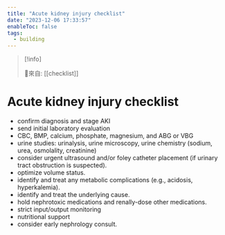 ```yaml
---
title: "Acute kidney injury checklist"
date: "2023-12-06 17:33:57"
enableToc: false
tags:
  - building
---
```


> [!info]
>
> 🌱來自: [[checklist]]

# Acute kidney injury checklist

- confirm diagnosis and stage AKI
- send initial laboratory evaluation
- CBC, BMP, calcium, phosphate, magnesium, and ABG or VBG
- urine studies: urinalysis, urine microscopy, urine chemistry (sodium, urea, osmolality, creatinine)
- consider urgent ultrasound and/or foley catheter placement (if urinary tract obstruction is suspected).
- optimize volume status.
- identify and treat any metabolic complications (e.g., acidosis, hyperkalemia).
- identify and treat the underlying cause.
- hold nephrotoxic medications and renally-dose other medications.
- strict input/output monitoring
- nutritional support
- consider early nephrology consult.
